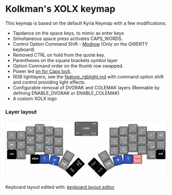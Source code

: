  # Kolkman's XOLX keymap
 
 This keymap is based on the default Kyria Keymap with a few modifications.
 
*   Tapdance on the space keys, to mimic as enter keys
*   Simultaneous space press activates CAPS_WORDS.
*   Control Option Command Shift - [Modrow](https://precondition.github.io/home-row-mods) (Only on the QWERTY keyboard)
*   Removed  CTRL on hold from the quote key.
*   Parentheses on the square brackets symbol layer
*   Option Command order on the thumb row swapped.
*   Power led [on for Caps lock](https://docs.splitkb.com/hc/en-us/articles/5799711553820-Power-LED).
*   RGB lightlayers, see the [feature_rgblight.md](https://github.com/qmk/qmk_firmware/blob/master/docs/feature_rgblight.md) with command option shift and control providing light effects.
*   Configurable removal of DVORAK and COLEMAK layers (Reenable by defining ENABLE_DVORAK or ENABLE_COLEMAK)
*   A custom XOLX logo 

### Layer layout     
![Alt text](./kyria.png)

Keyboard layout edited with: [keyboard layout editor](http://www.keyboard-layout-editor.com/#/gists/f7e4c83d47951cabcbdc227a47d7e257)
